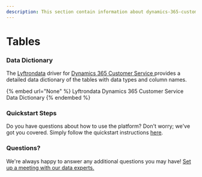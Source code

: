 ```yaml
---
description: This section contain information about dynamics-365-customer-service connector tables information
---
```


# Tables

### Data Dictionary

The [Lyftrondata](https://www.lyftrondata.com/) driver for [Dynamics 365 Customer Service](None/)[ ](https://www.lyftrondata.com/integration/dynamics-365-customer-service/)provides a detailed data dictionary of the tables with data types and column names.

{% embed url="None" %}
Lyftrondata Dynamics 365 Customer Service Data Dictionary
{% endembed %}

### Quickstart Steps

Do you have questions about how to use the platform? Don't worry; we've got you covered. Simply follow the quickstart instructions [here](../README.md).

### Questions? <a href="#questions" id="questions"></a>

We're always happy to answer any additional questions you may have! [Set up a meeting with our data experts.](https://www.lyftrondata.com/book-a-meeting/)


